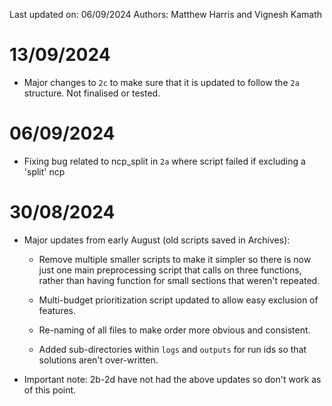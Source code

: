 Last updated on: 06/09/2024 Authors: Matthew Harris and Vignesh Kamath

# 13/09/2024

- Major changes to `2c` to make sure that it is updated to follow the `2a` structure. Not finalised or tested.

# 06/09/2024

- Fixing bug related to ncp_split in `2a` where script failed if excluding a 'split' ncp

# 30/08/2024

-   Major updates from early August (old scripts saved in Archives):

    -   Remove multiple smaller scripts to make it simpler so there is now just one main preprocessing script that calls on three functions, rather than having function for small sections that weren't repeated.

    -   Multi-budget prioritization script updated to allow easy exclusion of features.

    -   Re-naming of all files to make order more obvious and consistent.

    -   Added sub-directories within `logs` and `outputs` for run ids so that solutions aren't over-written.

-   Important note: 2b-2d have not had the above updates so don't work as of this point.